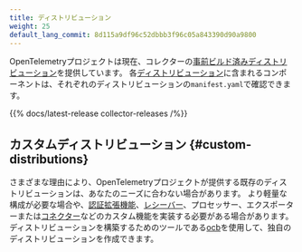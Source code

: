 ```yaml
---
title: ディストリビューション
weight: 25
default_lang_commit: 8d115a9df96c52dbbb3f96c05a843390d90a9800
---
```


OpenTelemetryプロジェクトは現在、コレクターの[事前ビルド済みディストリビューション][pre-built distributions]を提供しています。
各[ディストリビューション][distributions]に含まれるコンポーネントは、それぞれのディストリビューションの`manifest.yaml`で確認できます。

[pre-built distributions]: https://github.com/open-telemetry/opentelemetry-collector-releases/releases
[distributions]: https://github.com/open-telemetry/opentelemetry-collector-releases/tree/main/distributions

{{% docs/latest-release collector-releases /%}}

## カスタムディストリビューション {#custom-distributions}

さまざまな理由により、OpenTelemetryプロジェクトが提供する既存のディストリビューションは、あなたのニーズに合わない場合があります。
より軽量な構成が必要な場合や、[認証拡張機能](../building/authenticator-extension)、[レシーバー](../building/receiver)、プロセッサー、エクスポーターまたは[コネクター](../building/connector)などのカスタム機能を実装する必要がある場合があります。
ディストリビューションを構築するためのツールである[ocb](../custom-collector)を使用して、独自のディストリビューションを作成できます。
